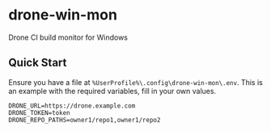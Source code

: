 # drone-win-mon

Drone CI build monitor for Windows

## Quick Start

Ensure you have a file at `%UserProfile%\.config\drone-win-mon\.env`. This is an example with the required variables, fill in your own values.

```
DRONE_URL=https://drone.example.com
DRONE_TOKEN=token
DRONE_REPO_PATHS=owner1/repo1,owner1/repo2
```
